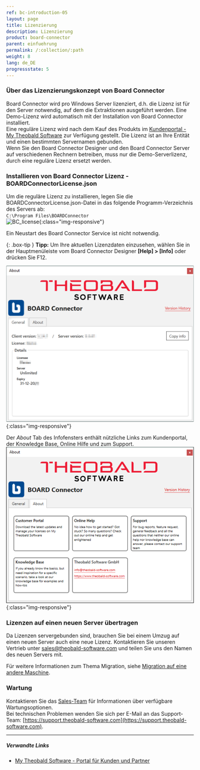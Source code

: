```yaml
---
ref: bc-introduction-05
layout: page
title: Lizenzierung
description: Lizenzierung
product: board-connector
parent: einfuehrung
permalink: /:collection/:path
weight: 8
lang: de_DE
progressstate: 5
---
```


### Über das Lizenzierungskonzept von Board Connector

Board Connector wird pro Windows Server lizenziert, d.h. die Lizenz ist für den Server notwendig, auf dem die Extraktionen ausgeführt werden. Eine Demo-Lizenz wird automatisch mit der Installation von Board Connector installiert. <br>
Eine reguläre Lizenz wird nach dem Kauf des Produkts im [Kundenportal - My Theobald Software](https://my.theobald-software.com/) zur Verfügung gestellt. Die Lizenz ist an Ihre Entität und einen bestimmten Servernamen gebunden.<br>
Wenn Sie den Board Connector Designer und den  Board Connector Server auf verschiedenen Rechnern betreiben, muss nur die Demo-Serverlizenz, durch eine reguläre Lizenz ersetzt werden.
 

### Installieren von Board Connector Lizenz - BOARDConnectorLicense.json
Um die reguläre Lizenz zu installieren, legen Sie die BOARDConnectorLicense.json-Datei in das folgende Programm-Verzeichnis des Servers ab:<br>
`C:\Program Files\BOARDConnector`
 <br>
 ![BC_license](/img/content/BOARDConnector_License_Folder.png ){:class="img-responsive"}
 
Ein Neustart des Board Connector Service ist nicht notwendig.

{: .box-tip }
**Tipp:** Um Ihre aktuellen Lizenzdaten einzusehen, wählen Sie in der Hauptmenüleiste vom Board Connector Designer  **[Help] > [Info]** oder drücken Sie F12.

![Demo_License](/img/content/BOARDConnector_Demo_License.png){:class="img-responsive"}

Der *About* Tab des Infofensters enthält nützliche Links zum Kundenportal, der Knowledge Base, Online Hilfe und zum Support. <br>
![Abot](/img/content/about-bc.png){:class="img-responsive"}

### Lizenzen auf einen neuen Server übertragen
Da Lizenzen servergebunden sind, brauchen Sie bei einem Umzug auf einen neuen Server auch eine neue Lizenz.
Kontaktieren Sie unseren Vertrieb unter [sales@theobald-software.com](mailto:sales@theobald-software.com) und teilen Sie uns den Namen des neuen Servers mit. 

Für weitere Informationen zum Thema Migration, siehe [Migration auf eine andere Maschine](../fortgeschrittene-techniken/backup-und-migration#migration-auf-eine-andere-maschine).


### Wartung
Kontaktieren Sie das [Sales-Team](mailto:sales@theobald-software.com) für Informationen über verfügbare Wartungsoptionen.<br>
Bei technischen Problemen wenden Sie sich per E-Mail an das Support-Team: [https://support.theobald-software.com](https://support.theobald-software.com).


****
##### Verwandte Links
- [My Theobald Software - Portal für Kunden und Partner](https://my.theobald-software.com/)
